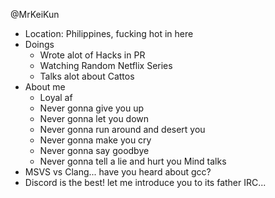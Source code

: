 @MrKeiKun
- Location: Philippines, fucking hot in here
- Doings
    - Wrote alot of Hacks in PR
    - Watching Random Netflix Series
    - Talks alot about Cattos
- About me
    - Loyal af
    - Never gonna give you up
    - Never gonna let you down
    - Never gonna run around and desert you
    - Never gonna make you cry
    - Never gonna say goodbye
    - Never gonna tell a lie and hurt you
Mind talks
- MSVS vs Clang... have you heard about gcc?
- Discord is the best! let me introduce you to its father IRC...
